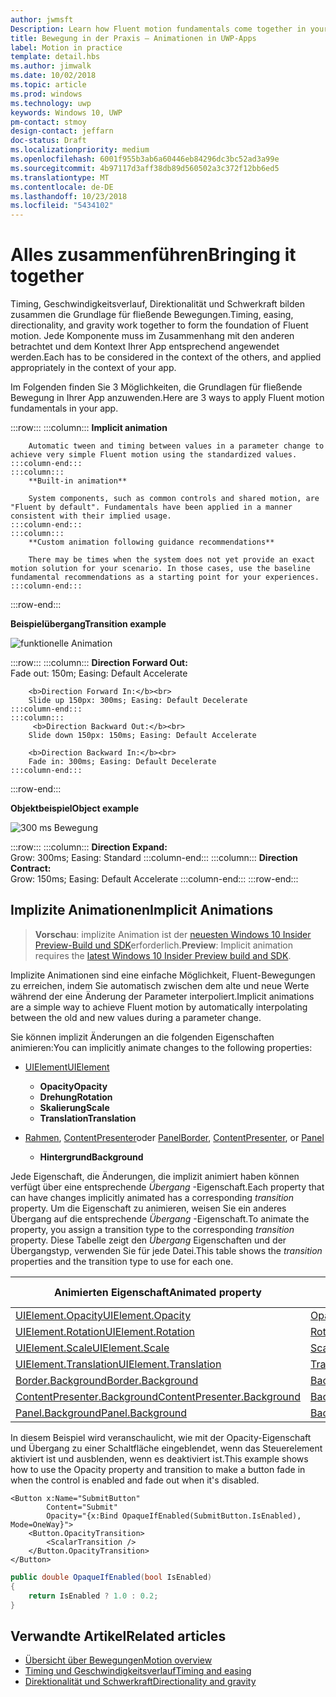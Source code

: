 ```yaml
---
author: jwmsft
Description: Learn how Fluent motion fundamentals come together in your app.
title: Bewegung in der Praxis – Animationen in UWP-Apps
label: Motion in practice
template: detail.hbs
ms.author: jimwalk
ms.date: 10/02/2018
ms.topic: article
ms.prod: windows
ms.technology: uwp
keywords: Windows 10, UWP
pm-contact: stmoy
design-contact: jeffarn
doc-status: Draft
ms.localizationpriority: medium
ms.openlocfilehash: 6001f955b3ab6a60446eb84296dc3bc52ad3a99e
ms.sourcegitcommit: 4b97117d3aff38db89d560502a3c372f12bb6ed5
ms.translationtype: MT
ms.contentlocale: de-DE
ms.lasthandoff: 10/23/2018
ms.locfileid: "5434102"
---
```

# <a name="bringing-it-together"></a><span data-ttu-id="dd3fc-103">Alles zusammenführen</span><span class="sxs-lookup"><span data-stu-id="dd3fc-103">Bringing it together</span></span>

<span data-ttu-id="dd3fc-104">Timing, Geschwindigkeitsverlauf, Direktionalität und Schwerkraft bilden zusammen die Grundlage für fließende Bewegungen.</span><span class="sxs-lookup"><span data-stu-id="dd3fc-104">Timing, easing, directionality, and gravity work together to form the foundation of Fluent motion.</span></span> <span data-ttu-id="dd3fc-105">Jede Komponente muss im Zusammenhang mit den anderen betrachtet und dem Kontext Ihrer App entsprechend angewendet werden.</span><span class="sxs-lookup"><span data-stu-id="dd3fc-105">Each has to be considered in the context of the others, and applied appropriately in the context of your app.</span></span>

<span data-ttu-id="dd3fc-106">Im Folgenden finden Sie 3 Möglichkeiten, die Grundlagen für fließende Bewegung in Ihrer App anzuwenden.</span><span class="sxs-lookup"><span data-stu-id="dd3fc-106">Here are 3 ways to apply Fluent motion fundamentals in your app.</span></span>

:::row:::
    :::column:::
        **Implicit animation**

        Automatic tween and timing between values in a parameter change to achieve very simple Fluent motion using the standardized values.
    :::column-end:::
    :::column:::
        **Built-in animation**

        System components, such as common controls and shared motion, are "Fluent by default". Fundamentals have been applied in a manner consistent with their implied usage.
    :::column-end:::
    :::column:::
        **Custom animation following guidance recommendations**

        There may be times when the system does not yet provide an exact motion solution for your scenario. In those cases, use the baseline fundamental recommendations as a starting point for your experiences.
    :::column-end:::
:::row-end:::

**<span data-ttu-id="dd3fc-107">Beispielübergang</span><span class="sxs-lookup"><span data-stu-id="dd3fc-107">Transition example</span></span>**

![funktionelle Animation](images/pageRefresh.gif)

:::row:::
    :::column:::
        <b>Direction Forward Out:</b><br>
        Fade out: 150m; Easing: Default Accelerate

        <b>Direction Forward In:</b><br>
        Slide up 150px: 300ms; Easing: Default Decelerate
    :::column-end:::
    :::column:::
         <b>Direction Backward Out:</b><br>
        Slide down 150px: 150ms; Easing: Default Accelerate

        <b>Direction Backward In:</b><br>
        Fade in: 300ms; Easing: Default Decelerate
    :::column-end:::
:::row-end:::

**<span data-ttu-id="dd3fc-109">Objektbeispiel</span><span class="sxs-lookup"><span data-stu-id="dd3fc-109">Object example</span></span>**

 ![300 ms Bewegung](images/control.gif)

:::row:::
    :::column:::
        <b>Direction Expand:</b><br>
        Grow: 300ms; Easing: Standard
    :::column-end:::
    :::column:::
        <b>Direction Contract:</b><br>
        Grow: 150ms; Easing: Default Accelerate
    :::column-end:::
:::row-end:::

## <a name="implicit-animations"></a><span data-ttu-id="dd3fc-111">Implizite Animationen</span><span class="sxs-lookup"><span data-stu-id="dd3fc-111">Implicit Animations</span></span>

> <span data-ttu-id="dd3fc-112">**Vorschau**: implizite Animation ist der [neuesten Windows 10 Insider Preview-Build und SDK](https://insider.windows.com/for-developers/)erforderlich.</span><span class="sxs-lookup"><span data-stu-id="dd3fc-112">**Preview**: Implicit animation requires the [latest Windows 10 Insider Preview build and SDK](https://insider.windows.com/for-developers/).</span></span>

<span data-ttu-id="dd3fc-113">Implizite Animationen sind eine einfache Möglichkeit, Fluent-Bewegungen zu erreichen, indem Sie automatisch zwischen dem alte und neue Werte während der eine Änderung der Parameter interpoliert.</span><span class="sxs-lookup"><span data-stu-id="dd3fc-113">Implicit animations are a simple way to achieve Fluent motion by automatically interpolating between the old and new values during a parameter change.</span></span>

<span data-ttu-id="dd3fc-114">Sie können implizit Änderungen an die folgenden Eigenschaften animieren:</span><span class="sxs-lookup"><span data-stu-id="dd3fc-114">You can implicitly animate changes to the following properties:</span></span>

- [<span data-ttu-id="dd3fc-115">UIElement</span><span class="sxs-lookup"><span data-stu-id="dd3fc-115">UIElement</span></span>](/uwp/api/windows.ui.xaml.uielement)
  - **<span data-ttu-id="dd3fc-116">Opacity</span><span class="sxs-lookup"><span data-stu-id="dd3fc-116">Opacity</span></span>**
  - **<span data-ttu-id="dd3fc-117">Drehung</span><span class="sxs-lookup"><span data-stu-id="dd3fc-117">Rotation</span></span>**
  - **<span data-ttu-id="dd3fc-118">Skalierung</span><span class="sxs-lookup"><span data-stu-id="dd3fc-118">Scale</span></span>**
  - **<span data-ttu-id="dd3fc-119">Translation</span><span class="sxs-lookup"><span data-stu-id="dd3fc-119">Translation</span></span>**

- <span data-ttu-id="dd3fc-120">[Rahmen](/uwp/api/windows.ui.xaml.controls.border), [ContentPresenter](/uwp/api/windows.ui.xaml.controls.contentpresenter)oder [Panel](/uwp/api/windows.ui.xaml.controls.panel)</span><span class="sxs-lookup"><span data-stu-id="dd3fc-120">[Border](/uwp/api/windows.ui.xaml.controls.border), [ContentPresenter](/uwp/api/windows.ui.xaml.controls.contentpresenter), or [Panel](/uwp/api/windows.ui.xaml.controls.panel)</span></span>
  - **<span data-ttu-id="dd3fc-121">Hintergrund</span><span class="sxs-lookup"><span data-stu-id="dd3fc-121">Background</span></span>**

<span data-ttu-id="dd3fc-122">Jede Eigenschaft, die Änderungen, die implizit animiert haben können verfügt über eine entsprechende _Übergang_ -Eigenschaft.</span><span class="sxs-lookup"><span data-stu-id="dd3fc-122">Each property that can have changes implicitly animated has a corresponding _transition_ property.</span></span> <span data-ttu-id="dd3fc-123">Um die Eigenschaft zu animieren, weisen Sie ein anderes Übergang auf die entsprechende _Übergang_ -Eigenschaft.</span><span class="sxs-lookup"><span data-stu-id="dd3fc-123">To animate the property, you assign a transition type to the corresponding _transition_ property.</span></span> <span data-ttu-id="dd3fc-124">Diese Tabelle zeigt den _Übergang_ Eigenschaften und der Übergangstyp, verwenden Sie für jede Datei.</span><span class="sxs-lookup"><span data-stu-id="dd3fc-124">This table shows the _transition_ properties and the transition type to use for each one.</span></span>

| <span data-ttu-id="dd3fc-125">Animierten Eigenschaft</span><span class="sxs-lookup"><span data-stu-id="dd3fc-125">Animated property</span></span> | <span data-ttu-id="dd3fc-126">Übergang-Eigenschaft</span><span class="sxs-lookup"><span data-stu-id="dd3fc-126">Transition property</span></span> | <span data-ttu-id="dd3fc-127">Implizite Übergangstyp</span><span class="sxs-lookup"><span data-stu-id="dd3fc-127">Implicit transition type</span></span> |
| -- | -- | -- |
| [<span data-ttu-id="dd3fc-128">UIElement.Opacity</span><span class="sxs-lookup"><span data-stu-id="dd3fc-128">UIElement.Opacity</span></span>](/uwp/api/windows.ui.xaml.uielement.opacity) | [<span data-ttu-id="dd3fc-129">OpacityTransition</span><span class="sxs-lookup"><span data-stu-id="dd3fc-129">OpacityTransition</span></span>](/uwp/api/windows.ui.xaml.uielement.opacitytransition) | [<span data-ttu-id="dd3fc-130">ScalarTransition</span><span class="sxs-lookup"><span data-stu-id="dd3fc-130">ScalarTransition</span></span>](/uwp/api/windows.ui.xaml.scalartransition) |
| [<span data-ttu-id="dd3fc-131">UIElement.Rotation</span><span class="sxs-lookup"><span data-stu-id="dd3fc-131">UIElement.Rotation</span></span>](/uwp/api/windows.ui.xaml.uielement.rotation) | [<span data-ttu-id="dd3fc-132">RotationTransition</span><span class="sxs-lookup"><span data-stu-id="dd3fc-132">RotationTransition</span></span>](/uwp/api/windows.ui.xaml.uielement.rotationtransition) | [<span data-ttu-id="dd3fc-133">ScalarTransition</span><span class="sxs-lookup"><span data-stu-id="dd3fc-133">ScalarTransition</span></span>](/uwp/api/windows.ui.xaml.scalartransition) |
| [<span data-ttu-id="dd3fc-134">UIElement.Scale</span><span class="sxs-lookup"><span data-stu-id="dd3fc-134">UIElement.Scale</span></span>](/uwp/api/windows.ui.xaml.uielement.scale) | [<span data-ttu-id="dd3fc-135">ScaleTransition</span><span class="sxs-lookup"><span data-stu-id="dd3fc-135">ScaleTransition</span></span>](/uwp/api/windows.ui.xaml.uielement.scaletransition) | [<span data-ttu-id="dd3fc-136">Vector3Transition</span><span class="sxs-lookup"><span data-stu-id="dd3fc-136">Vector3Transition</span></span>](/uwp/api/windows.ui.xaml.uielement.vector3transition) |
| [<span data-ttu-id="dd3fc-137">UIElement.Translation</span><span class="sxs-lookup"><span data-stu-id="dd3fc-137">UIElement.Translation</span></span>](/uwp/api/windows.ui.xaml.uielement.scale) | [<span data-ttu-id="dd3fc-138">TranslationTransition</span><span class="sxs-lookup"><span data-stu-id="dd3fc-138">TranslationTransition</span></span>](/uwp/api/windows.ui.xaml.uielement.translationtransition) | [<span data-ttu-id="dd3fc-139">Vector3Transition</span><span class="sxs-lookup"><span data-stu-id="dd3fc-139">Vector3Transition</span></span>](/uwp/api/windows.ui.xaml.uielement.vector3transition) |
| [<span data-ttu-id="dd3fc-140">Border.Background</span><span class="sxs-lookup"><span data-stu-id="dd3fc-140">Border.Background</span></span>](/uwp/api/windows.ui.xaml.controls.border.background) | [<span data-ttu-id="dd3fc-141">BackgroundTransition</span><span class="sxs-lookup"><span data-stu-id="dd3fc-141">BackgroundTransition</span></span>](/uwp/api/windows.ui.xaml.controls.border.backgroundtransition) | [<span data-ttu-id="dd3fc-142">BrushTransition</span><span class="sxs-lookup"><span data-stu-id="dd3fc-142">BrushTransition</span></span>](//uwp/api/windows.ui.xaml.uielement.brushtransition) |
| [<span data-ttu-id="dd3fc-143">ContentPresenter.Background</span><span class="sxs-lookup"><span data-stu-id="dd3fc-143">ContentPresenter.Background</span></span>](/uwp/api/windows.ui.xaml.controls.contentpresenter.background) | [<span data-ttu-id="dd3fc-144">BackgroundTransition</span><span class="sxs-lookup"><span data-stu-id="dd3fc-144">BackgroundTransition</span></span>](/uwp/api/windows.ui.xaml.controls.contentpresenter.backgroundtransition) | [<span data-ttu-id="dd3fc-145">BrushTransition</span><span class="sxs-lookup"><span data-stu-id="dd3fc-145">BrushTransition</span></span>](//uwp/api/windows.ui.xaml.uielement.brushtransition) |
| [<span data-ttu-id="dd3fc-146">Panel.Background</span><span class="sxs-lookup"><span data-stu-id="dd3fc-146">Panel.Background</span></span>](/uwp/api/windows.ui.xaml.controls.panel.background) | [<span data-ttu-id="dd3fc-147">BackgroundTransition</span><span class="sxs-lookup"><span data-stu-id="dd3fc-147">BackgroundTransition</span></span>](/uwp/api/windows.ui.xaml.controls.panel.backgroundtransition)  | [<span data-ttu-id="dd3fc-148">BrushTransition</span><span class="sxs-lookup"><span data-stu-id="dd3fc-148">BrushTransition</span></span>](//uwp/api/windows.ui.xaml.uielement.brushtransition) |

<span data-ttu-id="dd3fc-149">In diesem Beispiel wird veranschaulicht, wie mit der Opacity-Eigenschaft und Übergang zu einer Schaltfläche eingeblendet, wenn das Steuerelement aktiviert ist und ausblenden, wenn es deaktiviert ist.</span><span class="sxs-lookup"><span data-stu-id="dd3fc-149">This example shows how to use the Opacity property and transition to make a button fade in when the control is enabled and fade out when it's disabled.</span></span>

```xaml
<Button x:Name="SubmitButton"
        Content="Submit"
        Opacity="{x:Bind OpaqueIfEnabled(SubmitButton.IsEnabled), Mode=OneWay}">
    <Button.OpacityTransition>
        <ScalarTransition />
    </Button.OpacityTransition>
</Button>
```

```csharp
public double OpaqueIfEnabled(bool IsEnabled)
{
    return IsEnabled ? 1.0 : 0.2;
}
```

## <a name="related-articles"></a><span data-ttu-id="dd3fc-150">Verwandte Artikel</span><span class="sxs-lookup"><span data-stu-id="dd3fc-150">Related articles</span></span>

- [<span data-ttu-id="dd3fc-151">Übersicht über Bewegungen</span><span class="sxs-lookup"><span data-stu-id="dd3fc-151">Motion overview</span></span>](index.md)
- [<span data-ttu-id="dd3fc-152">Timing und Geschwindigkeitsverlauf</span><span class="sxs-lookup"><span data-stu-id="dd3fc-152">Timing and easing</span></span>](timing-and-easing.md)
- [<span data-ttu-id="dd3fc-153">Direktionalität und Schwerkraft</span><span class="sxs-lookup"><span data-stu-id="dd3fc-153">Directionality and gravity</span></span>](directionality-and-gravity.md)